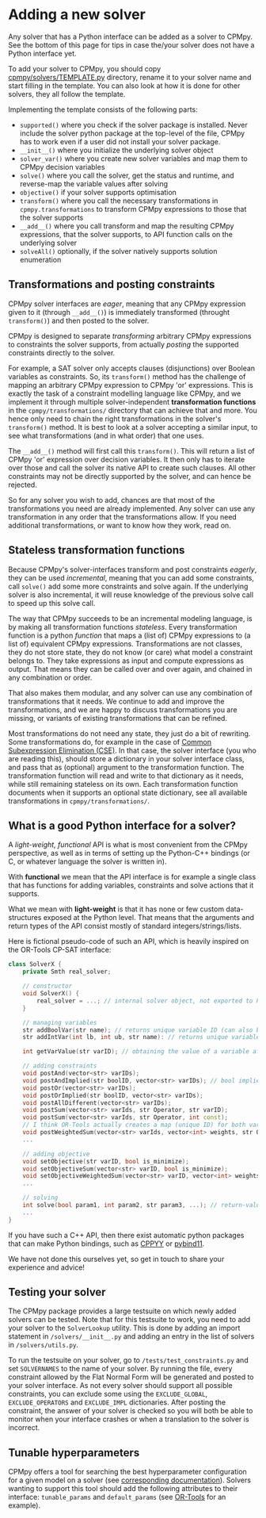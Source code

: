 # Adding a new solver

Any solver that has a Python interface can be added as a solver to CPMpy. See the bottom of this page for tips in case the/your solver does not have a Python interface yet.

To add your solver to CPMpy, you should copy [cpmpy/solvers/TEMPLATE.py](https://github.com/CPMpy/cpmpy/blob/master/cpmpy/solvers/TEMPLATE.py) directory, rename it to your solver name and start filling in the template. You can also look at how it is done for other solvers, they all follow the template.

Implementing the template consists of the following parts:

  * `supported()` where you check if the solver package is installed. Never include the solver python package at the top-level of the file, CPMpy has to work even if a user did not install your solver package.
  * `__init__()` where you initialize the underlying solver object
  * `solver_var()` where you create new solver variables and map them to CPMpy decision variables
  * `solve()` where you call the solver, get the status and runtime, and reverse-map the variable values after solving
  * `objective()` if your solver supports optimisation
  * `transform()` where you call the necessary transformations in `cpmpy.transformations` to transform CPMpy expressions to those that the solver supports
  * `__add__()` where you call transform and map the resulting CPMpy expressions, that the solver supports, to API function calls on the underlying solver
  * `solveAll()` optionally, if the solver natively supports solution enumeration

## Transformations and posting constraints

CPMpy solver interfaces are *eager*, meaning that any CPMpy expression given to it (through `__add__()`) is immediately transformed (throught `transform()`) and then posted to the solver.

CPMpy is designed to separate *transforming* arbitrary CPMpy expressions to constraints the solver supports, from actually *posting* the supported constraints directly to the solver.

For example, a SAT solver only accepts clauses (disjunctions) over Boolean variables as constraints. So, its `transform()` method has the challenge of mapping an arbitrary CPMpy expression to CPMpy 'or' expressions. This is exactly the task of a constraint modelling language like CPMpy, and we implement it through multiple solver-independent **transformation functions** in the `cpmpy/transformations/` directory that can achieve that and more. You hence only need to chain the right transformations in the solver's `transform()` method. It is best to look at a solver accepting a similar input, to see what transformations (and in what order) that one uses. 

The `__add__()` method will first call this `transform()`. This will return a list of CPMpy 'or' expression over decision variables. It then only has to iterate over those and call the solver its native API to create such clauses. All other constraints may not be directly supported by the solver, and can hence be rejected.

So for any solver you wish to add, chances are that most of the transformations you need are already implemented. Any solver can use any transformation in any order that the transformations allow. If you need additional transformations, or want to know how they work, read on.

## Stateless transformation functions

Because CPMpy's solver-interfaces transform and post constraints *eagerly*, they can be used *incremental*, meaning that you can add some constraints, call `solve()` add some more constraints and solve again. If the underlying solver is also incremental, it will reuse knowledge of the previous solve call to speed up this solve call.

The way that CPMpy succeeds to be an incremental modeling language, is by making all transformation functions *stateless*. Every transformation function is a python *function* that maps a (list of) CPMpy expressions to (a list of) equivalent CPMpy expressions. Transformations are not classes, they do not store state, they do not know (or care) what model a constraint belongs to. They take expressions as input and compute expressions as output. That means they can be called over and over again, and chained in any combination or order.

That also makes them modular, and any solver can use any combination of transformations that it needs. We continue to add and improve the transformations, and we are happy to discuss transformations you are missing, or variants of existing transformations that can be refined.

Most transformations do not need any state, they just do a bit of rewriting. Some transformations do, for example in the case of [Common Subexpression Elimination (CSE)](https://en.wikipedia.org/wiki/Common_subexpression_elimination). In that case, the solver interface (you who are reading this), should store a dictionary in your solver interface class, and pass that as (optional) argument to the transformation function. The transformation function will read and write to that dictionary as it needs, while still remaining stateless on its own. Each transformation function documents when it supports an optional state dictionary, see all available transformations in `cpmpy/transformations/`.


## What is a good Python interface for a solver?

A *light-weight, functional* API is what is most convenient from the CPMpy perspective, as well as in terms of setting up the Python-C++ bindings (or C, or whatever language the solver is written in).

With **functional** we mean that the API interface is for example a single class that has functions for adding variables, constraints and solve actions that it supports.

What we mean with **light-weight** is that it has none or few custom data-structures exposed at the Python level. That means that the arguments and return types of the API consist mostly of standard integers/strings/lists.

Here is fictional pseudo-code of such an API, which is heavily inspired on the OR-Tools CP-SAT interface:

```cpp
class SolverX {
    private Smth real_solver;

    // constructor
    void SolverX() {
        real_solver = ...; // internal solver object, not exported to Python
    }

    // managing variables
    str addBoolVar(str name); // returns unique variable ID (can also be a light-weight struct)
    str addIntVar(int lb, int ub, str name): // returns unique variable ID

    int getVarValue(str varID); // obtaining the value of a variable after solve

    // adding constraints
    void postAnd(vector<str> varIDs);
    void postAndImplied(str boolID, vector<str> varIDs); // bool implies and(vars)
    void postOr(vector<str> varIDs);
    void postOrImplied(str boolID, vector<str> varIDs);
    void postAllDifferent(vector<str> varIDs);
    void postSum(vector<str> varIds, str Operator, str varID);
    void postSum(vector<str> varIds, str Operator, int const);
    // I think OR-Tools actually creates a map (unique ID) for both variables and constants, so they can be used in the same expression
    void postWeightedSum(vector<str> varIds, vector<int> weights, str Operator, str varID);
    ...

    // adding objective
    void setObjective(str varID, bool is_minimize);
    void setObjectiveSum(vector<str> varID, bool is_minimize);
    void setObjectiveWeightedSum(vector<str> varID, vector<int> weights, bool is_minimize);
    ...

    // solving
    int solve(bool param1, int param2, str param3, ...); // return-value represents return state (opt, sat, unsat, error, ...)
    ...
}
```

If you have such a C++ API, then there exist automatic python packages that can make Python bindings, such as [CPPYY](https://cppyy.readthedocs.io/en/latest/) or [pybind11](https://pybind11.readthedocs.io/en/stable/).

We have not done this ourselves yet, so get in touch to share your experience and advice!

## Testing your solver
The CPMpy package provides a large testsuite on which newly added solvers can be tested.
Note that for this testsuite to work, you need to add your solver to the `SolverLookup` utility.
This is done by adding an import statement in `/solvers/__init__.py` and adding an entry in the list of solvers in  `/solvers/utils.py`.

To run the testsuite on your solver, go to `/tests/test_constraints.py` and set `SOLVERNAMES` to the name of your solver. By running the file, every constraint allowed by the Flat Normal Form will be generated and posted to your solver interface.
As not every solver should support all possible constraints, you can exclude some using the `EXCLUDE_GLOBAL`, `EXCLUDE_OPERATORS` and `EXCLUDE_IMPL` dictionaries.
After posting the constraint, the answer of your solver is checked so you will both be able to monitor when your interface crashes or when a translation to the solver is incorrect.

## Tunable hyperparameters
CPMpy offers a tool for searching the best hyperparameter configuration for a given model on a solver (see [corresponding documentation](solver_parameters.md)).
Solvers wanting to support this tool should add the following attributes to their interface: `tunable_params` and `default_params` (see [OR-Tools](https://github.com/CPMpy/cpmpy/blob/11ae35b22357ad9b8d6f47317df2c236c3ef5997/cpmpy/solvers/ortools.py#L473) for an example).


